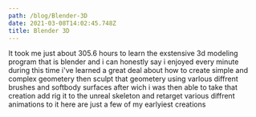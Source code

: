 ```yaml
---
path: /blog/Blender-3D
date: 2021-03-08T14:02:45.748Z
title: Blender 3D
---
```

It took me just about 305.6 hours to learn the exstensive 3d modeling program that is blender and i can honestly say i enjoyed every minute during this time i've learned a great deal about how to create simple and complex geometery then sculpt that geometery using varlous diffrent brushes and  softbody surfaces after wich i was then able to take that creation add rig it to the unreal skeleton and retarget various diffrent animations to it here are just a few of my earlyiest creations